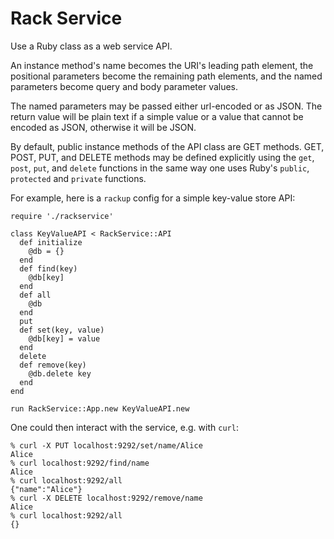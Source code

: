 # Rack Service

Use a Ruby class as a web service API.

An instance method's name becomes the URI's leading path element, the positional parameters become the remaining path elements, and the named parameters become query and body parameter values.

The named parameters may be passed either url-encoded or as JSON.  The return value will be plain text if a simple value or a value that cannot be encoded as JSON, otherwise it will be JSON.

By default, public instance methods of the API class are GET methods.  GET, POST, PUT, and DELETE methods may be defined explicitly using the `get`, `post`, `put`, and `delete` functions in the same way one uses Ruby's `public`, `protected` and `private` functions.

For example, here is a `rackup` config for a simple key-value store API:

    require './rackservice'

    class KeyValueAPI < RackService::API
      def initialize
        @db = {}
      end
      def find(key)
        @db[key]
      end
      def all
        @db
      end
      put
      def set(key, value)
        @db[key] = value
      end
      delete
      def remove(key)
        @db.delete key
      end
    end

    run RackService::App.new KeyValueAPI.new

One could then interact with the service, e.g. with `curl`:

    % curl -X PUT localhost:9292/set/name/Alice
    Alice
    % curl localhost:9292/find/name
    Alice
    % curl localhost:9292/all
    {"name":"Alice"}
    % curl -X DELETE localhost:9292/remove/name
    Alice
    % curl localhost:9292/all
    {}
